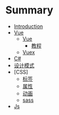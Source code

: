 # Summary

* [Introduction](README.md)
* [Vue]()
    * [Vue]()
        * [教程](vue/vue/base.md)
    * [Vuex]()
* [C#]()
* [设计模式](DesignPattern/DesignPattern.md)
* [CSS]
    * [标签](CSS/tag.md)
    * [属性](CSS/attribute.md)
    * [动画](CSS/animate.md)
    * [sass](CSS/sass.md)
* [Js](JS/js.md)       

